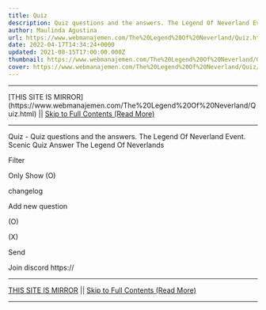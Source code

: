 ```yaml
---
title: Quiz
description: Quiz questions and the answers. The Legend Of Neverland Event.
author: Maulinda Agustina
url: https://www.webmanajemen.com/The%20Legend%20Of%20Neverland/Quiz.html
date: 2022-04-17T14:34:24+0000
updated: 2021-08-15T17:00:00.000Z
thumbnail: https://www.webmanajemen.com/The%20Legend%20Of%20Neverland/Quiz/SCENIC-QUIZ.jpg
cover: https://www.webmanajemen.com/The%20Legend%20Of%20Neverland/Quiz/SCENIC-QUIZ.jpg
---
```


<hr/> [THIS SITE IS MIRROR](https://www.webmanajemen.com/The%20Legend%20Of%20Neverland/Quiz.html) || <a href="https://www.webmanajemen.com/The%20Legend%20Of%20Neverland/Quiz.html" rel="follow" class="button" id="read-more">Skip to Full Contents (Read More)</a> <hr/> Quiz - Quiz questions and the answers. The Legend Of Neverland Event. Scenic Quiz Answer The Legend Of Neverlands


  
Filter
    
    
Only Show (O)
      
 changelog
    
  
Add new question
        
      
(O)
        
(X)
        
Send
        
Join discord https:// <hr/> [THIS SITE IS MIRROR](https://www.webmanajemen.com/The%20Legend%20Of%20Neverland/Quiz.html) || <a href="https://www.webmanajemen.com/The%20Legend%20Of%20Neverland/Quiz.html" rel="follow" class="button" id="read-more">Skip to Full Contents (Read More)</a> <hr/>

<script>
    if (location.host.includes('dimaslanjaka12')) {
      location.replace('https://www.webmanajemen.com/The%20Legend%20Of%20Neverland/Quiz.html');
    }
  </script>